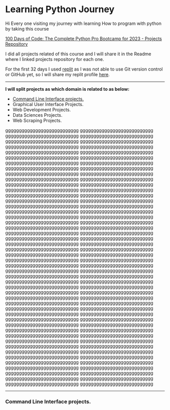 # Learning Python Journey 

Hi Every one visiting my journey with learning How to program with python by taking this course 

[100 Days of Code: The Complete Python Pro Bootcamp for 2023 - Projects Repository](https://www.udemy.com/share/103J8C3@8vF2huHnPspsSsg_l6VXD-iqxMR_Ug802BMSxnn6k3bZDuE1vOlKTp6DtG3TlHrp/)

I did all projects related of this course and I will share it in the Readme where I linked projects repository  for each one.

For the first 32 days I used [replit](https://replit.com/) as I was not able to use Git version control or GitHub yet, so I will share my replit profile [here](https://replit.com/@MohamedShalaby2).

------

**I will split projects as which domain is related to as below:** 

- [Command Line Interface projects.](#one)
- Graphical User Interface Projects.
- Web Development Projects.
- Data Sciences Projects.
- Web Scraping Projects.





ggggggggggggggggggggggggggg
ggggggggggggggggggggggggggg
ggggggggggggggggggggggggggg
ggggggggggggggggggggggggggg
ggggggggggggggggggggggggggg
ggggggggggggggggggggggggggg
ggggggggggggggggggggggggggg
ggggggggggggggggggggggggggg
ggggggggggggggggggggggggggg
ggggggggggggggggggggggggggg
ggggggggggggggggggggggggggg
ggggggggggggggggggggggggggg
ggggggggggggggggggggggggggg
ggggggggggggggggggggggggggg
ggggggggggggggggggggggggggg
ggggggggggggggggggggggggggg
ggggggggggggggggggggggggggg
ggggggggggggggggggggggggggg
ggggggggggggggggggggggggggg
ggggggggggggggggggggggggggg
ggggggggggggggggggggggggggg
ggggggggggggggggggggggggggg
ggggggggggggggggggggggggggg
ggggggggggggggggggggggggggg
ggggggggggggggggggggggggggg
ggggggggggggggggggggggggggg
ggggggggggggggggggggggggggg
ggggggggggggggggggggggggggg
ggggggggggggggggggggggggggg
ggggggggggggggggggggggggggg
ggggggggggggggggggggggggggg
ggggggggggggggggggggggggggg
ggggggggggggggggggggggggggg
ggggggggggggggggggggggggggg
ggggggggggggggggggggggggggg
ggggggggggggggggggggggggggg
ggggggggggggggggggggggggggg
ggggggggggggggggggggggggggg
ggggggggggggggggggggggggggg
ggggggggggggggggggggggggggg
ggggggggggggggggggggggggggg
ggggggggggggggggggggggggggg
ggggggggggggggggggggggggggg
ggggggggggggggggggggggggggg
ggggggggggggggggggggggggggg
ggggggggggggggggggggggggggg
ggggggggggggggggggggggggggg
ggggggggggggggggggggggggggg
ggggggggggggggggggggggggggg
ggggggggggggggggggggggggggg
ggggggggggggggggggggggggggg
ggggggggggggggggggggggggggg
ggggggggggggggggggggggggggg
ggggggggggggggggggggggggggg
ggggggggggggggggggggggggggg
ggggggggggggggggggggggggggg
ggggggggggggggggggggggggggg
ggggggggggggggggggggggggggg
ggggggggggggggggggggggggggg
ggggggggggggggggggggggggggg
ggggggggggggggggggggggggggg
ggggggggggggggggggggggggggg
ggggggggggggggggggggggggggg
ggggggggggggggggggggggggggg
ggggggggggggggggggggggggggg
ggggggggggggggggggggggggggg
ggggggggggggggggggggggggggg
ggggggggggggggggggggggggggg
ggggggggggggggggggggggggggg
ggggggggggggggggggggggggggg
ggggggggggggggggggggggggggg
ggggggggggggggggggggggggggg
ggggggggggggggggggggggggggg
ggggggggggggggggggggggggggg
ggggggggggggggggggggggggggg
ggggggggggggggggggggggggggg
ggggggggggggggggggggggggggg
ggggggggggggggggggggggggggg
ggggggggggggggggggggggggggg
ggggggggggggggggggggggggggg
ggggggggggggggggggggggggggg
ggggggggggggggggggggggggggg
ggggggggggggggggggggggggggg
ggggggggggggggggggggggggggg
ggggggggggggggggggggggggggg
ggggggggggggggggggggggggggg
ggggggggggggggggggggggggggg
ggggggggggggggggggggggggggg
ggggggggggggggggggggggggggg
ggggggggggggggggggggggggggg
ggggggggggggggggggggggggggg
ggggggggggggggggggggggggggg
ggggggggggggggggggggggggggg
ggggggggggggggggggggggggggg
ggggggggggggggggggggggggggg
ggggggggggggggggggggggggggg


































------

### <a name='one'>Command Line Interface projects.</a>
